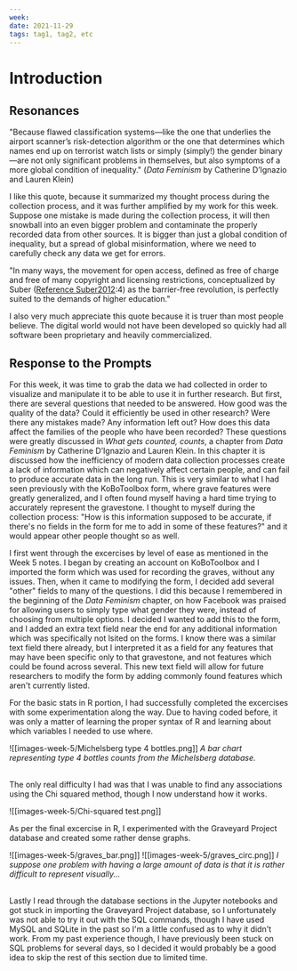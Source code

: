 ```yaml
---
week:
date: 2021-11-29
tags: tag1, tag2, etc
---
```


# Introduction 

## Resonances
"Because flawed classification systems—like the one that underlies the airport scanner’s risk-detection algorithm or the one that determines which names end up on terrorist watch lists or simply (simply!) the gender binary—are not only significant problems in themselves, but also symptoms of a more global condition of inequality."  (*Data Feminism* by Catherine D’Ignazio and Lauren Klein)

I like this quote, because it summarized my thought process during the collection process, and it was further amplified by my work for this week. Suppose one mistake is made during the collection process, it will then snowball into an even bigger problem and contaminate the properly recorded data from other sources. It is bigger than just a global condition of inequality, but a spread of global misinformation, where we need to carefully check any data we get for errors.

"In many ways, the movement for open access, defined as free of charge and free of many copyright and licensing restrictions, conceptualized by Suber ([Reference Suber2012](https://www.cambridge.org/core/journals/advances-in-archaeological-practice/article/teaching-open-science-published-data-and-digital-literacy-in-archaeology-classrooms/8404682E019727CCF43416B81E4E9092#ref041):4) as the barrier-free revolution, is perfectly suited to the demands of higher education."

I also very much appreciate this quote because it is truer than most people believe. The digital world would not have been developed so quickly had all software been proprietary and heavily commercialized.


## Response to the Prompts

For this week, it was time to grab the data we had collected in order to visualize and manipulate it to be able to use it in further research. But first, there are several questions that needed to be answered. How good was the quality of the data? Could it efficiently be used in other research? Were there any mistakes made? Any information left out? How does this data affect the families of the people who have been recorded? These questions were greatly discussed in *What gets counted, counts*, a chapter from *Data Feminism* by Catherine D’Ignazio and Lauren Klein. In this chapter it is discussed how the inefficiency of modern data collection processes create a lack of information which can negatively affect certain people, and can fail to produce accurate data in the long run. This is very similar to what I had seen previously with the KoBoToolbox form, where grave features were greatly generalized, and I often found myself having a hard time trying to accurately represent the gravestone. I thought to myself during the collection process: "How is this information supposed to be accurate, if there's no fields in the form for me to add in some of these features?" and it would appear other people thought so as well.

I first went through the excercises by level of ease as mentioned in the Week 5 notes. I began by creating an account on KoBoToolbox and I imported the form which was used for recording the graves, without any issues. Then, when it came to modifying the form, I decided add several "other" fields to many of the questions. I did this because I remembered in the beginning of the *Data Feminism* chapter, on how Facebook was praised for allowing users to simply type what gender they were, instead of choosing from multiple options. I decided I wanted to add this to the form, and I added an extra text field near the end for any additional information which was specifically not lsited on the forms. I know there was a similar text field there already, but I interpreted it as a field for any features that may have been specific only to that gravestone, and not features which could be found across several. This new text field will allow for future researchers to modify the form by adding commonly found features which aren't currently listed.


For the basic stats in R portion, I had successfully completed the excercises with some experimentation along the way. Due to having coded before, it was only a matter of learning the proper syntax of R and learning about which variables I needed to use where. 

![[images-week-5/Michelsberg type 4 bottles.png]]
*A bar chart representing type 4 bottles counts from the Michelsberg database.*

<br>
The only real difficulty I had was that I was unable to find any associations using the Chi squared method, though I now understand how it works.

![[images-week-5/Chi-squared test.png]]


As per the final excercise in R, I experimented with the Graveyard Project database and created some rather dense graphs.

![[images-week-5/graves_bar.png]]
![[images-week-5/graves_circ.png]]
*I suppose one problem with having a large amount of data is that it is rather difficult to represent visually...*

<br>
Lastly I read through the database sections in the Jupyter notebooks and got stuck in importing the Graveyard Project database, so I unfortunately was not able to try it out with the SQL commands, though I have used MySQL and SQLite in the past so I'm a little confused as to why it didn't work. From my past experience though, I have previously been stuck on SQL problems for several days, so I decided it would probably be a good idea to skip the rest of this section due to limited time.
